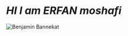 #                                                                                _HI I am ERFAN moshafi_
![Benjamin Bannekat](https://octodex.github.com/images/bannekat.png)
